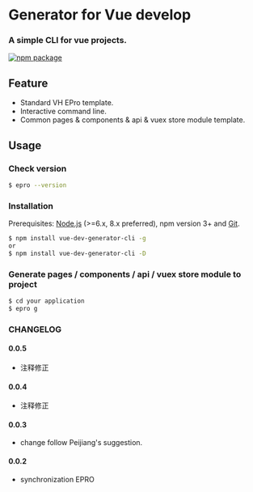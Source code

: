 # Generator for Vue develop

### A simple CLI for vue projects.

<!-- badges section. -->

[![npm package](https://cn.vuejs.org/images/logo.png)](https://github.com/vuejs/vue-cli)

## Feature

* Standard VH EPro template.
* Interactive command line.
* Common pages & components & api & vuex store module template.
<!-- * Support [prettier-eslint](https://github.com/prettier/prettier-eslint) -->

## Usage

### Check version

```bash
$ epro --version
```

### Installation

Prerequisites: [Node.js](https://nodejs.org/en/) (>=6.x, 8.x preferred), npm
version 3+ and [Git](https://git-scm.com/).

```bash
$ npm install vue-dev-generator-cli -g
or
$ npm install vue-dev-generator-cli -D

```

### Generate pages / components / api / vuex store module to project

```bash
$ cd your application
$ epro g
```

### CHANGELOG

#### 0.0.5
* 注释修正

#### 0.0.4
* 注释修正

#### 0.0.3
* change follow Peijiang's suggestion.

#### 0.0.2
* synchronization EPRO
